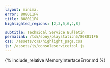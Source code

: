 ```yaml
---
layout: minimal
error: 808011F6
title: 808011F6
highlighted_regions: [2,3,5,6,7,8]

subtitle: Technical Service Bulletin
permalink: /tsb/sony/playstation5/808011F6
css: /assets/css/highlight_page.css
js: /assets/js/consoleservicetool.js
---
```


{% include_relative MemoryInterfaceError.md %}
